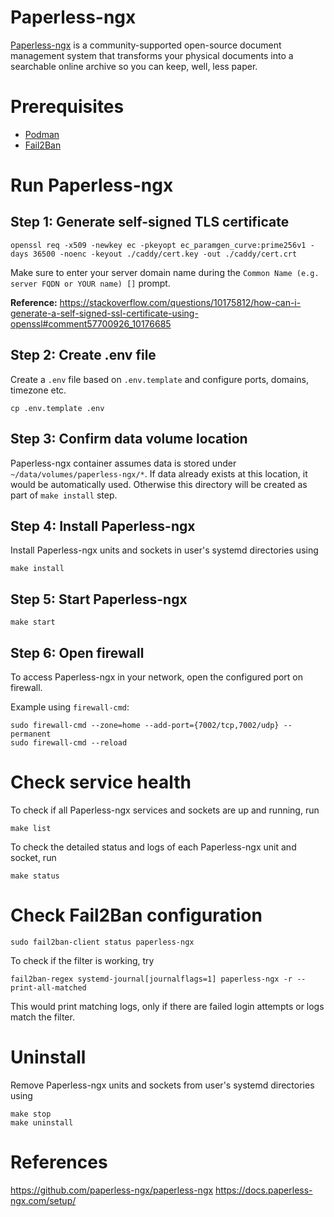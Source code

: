 # Paperless-ngx

[Paperless-ngx](https://docs.paperless-ngx.com/) is a community-supported open-source document management system that transforms your physical documents into a searchable online archive so you can keep, well, less paper.

# Prerequisites

-   [Podman](https://podman.io/)
-   [Fail2Ban](https://github.com/fail2ban/fail2ban)

# Run Paperless-ngx

## Step 1: Generate self-signed TLS certificate

```
openssl req -x509 -newkey ec -pkeyopt ec_paramgen_curve:prime256v1 -days 36500 -noenc -keyout ./caddy/cert.key -out ./caddy/cert.crt
```

Make sure to enter your server domain name during the `Common Name (e.g. server FQDN or YOUR name) []` prompt.

**Reference:** https://stackoverflow.com/questions/10175812/how-can-i-generate-a-self-signed-ssl-certificate-using-openssl#comment57700926_10176685

## Step 2: Create .env file

Create a `.env` file based on `.env.template` and configure ports, domains, timezone etc.

```
cp .env.template .env
```

## Step 3: Confirm data volume location

Paperless-ngx container assumes data is stored under `~/data/volumes/paperless-ngx/*`. If data already exists at this location, it would be automatically used. Otherwise this directory will be created as part of `make install` step.

## Step 4: Install Paperless-ngx

Install Paperless-ngx units and sockets in user's systemd directories using

```
make install
```

## Step 5: Start Paperless-ngx

```
make start
```

## Step 6: Open firewall

To access Paperless-ngx in your network, open the configured port on firewall.

Example using `firewall-cmd`:

```
sudo firewall-cmd --zone=home --add-port={7002/tcp,7002/udp} --permanent
sudo firewall-cmd --reload
```

# Check service health

To check if all Paperless-ngx services and sockets are up and running, run

```
make list
```

To check the detailed status and logs of each Paperless-ngx unit and socket, run

```
make status
```

# Check Fail2Ban configuration

```
sudo fail2ban-client status paperless-ngx
```

To check if the filter is working, try

```
fail2ban-regex systemd-journal[journalflags=1] paperless-ngx -r --print-all-matched
```

This would print matching logs, only if there are failed login attempts or logs match the filter.

# Uninstall

Remove Paperless-ngx units and sockets from user's systemd directories using

```
make stop
make uninstall
```

# References

https://github.com/paperless-ngx/paperless-ngx
https://docs.paperless-ngx.com/setup/
